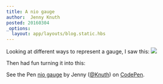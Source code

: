 ```yaml
---
title: A nio gauge
author:  Jenny Knuth
posted: 20160304
_options:
  layout: app/layouts/blog.static.hbs
---
```


Looking at different ways to represent a gauge, I saw this:
![](/images/ameymsGauge.png)

Then had fun turning it into this:

<!-- http://codepen.io/Knuth/pen/mVxKzB -->

<!-- ![](../assets/images/nioGauge.png) -->

<p data-height="412" data-theme-id="0" data-slug-hash="mVxKzB" data-default-tab="result" data-user="Knuth" class="codepen">See the Pen <a href="http://codepen.io/Knuth/pen/mVxKzB/">nio gauge</a> by Jenny (<a href="http://codepen.io/Knuth">@Knuth</a>) on <a href="http://codepen.io">CodePen</a>.</p>
<script async src="//assets.codepen.io/assets/embed/ei.js"></script>
